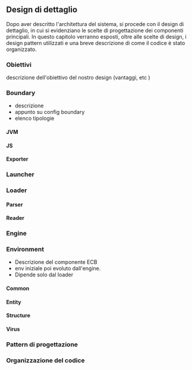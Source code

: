 ## Design di dettaglio

Dopo aver descritto l'architettura del sistema, si procede con il design di dettaglio, in cui si evidenziano le scelte di progettazione dei componenti principali. In questo capitolo verranno esposti, oltre alle scelte di design, i design pattern utilizzati e una breve descrizione di come il codice è stato organizzato.

### Obiettivi

descrizione dell'obiettivo del nostro design (vantaggi, etc )

### Boundary

- descrizione
- appunto su config boundary
- elenco tipologie

#### JVM

#### JS

#### Exporter

### Launcher

### Loader

#### Parser

#### Reader

### Engine

### Environment

- Descrizione del componente ECB
- env iniziale poi evoluto dall'engine.
-  Dipende solo dal loader

#### Common

#### Entity

#### Structure

#### Virus

### Pattern di progettazione 

### Organizzazione del codice

<div style="page-break-after: always;"></div>

